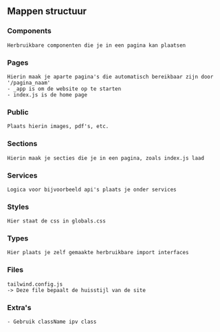 ## Mappen structuur

### Components

    Herbruikbare componenten die je in een pagina kan plaatsen

### Pages

    Hierin maak je aparte pagina's die automatisch bereikbaar zijn door '/pagina_naam'
    - _app is om de website op te starten
    - index.js is de home page

### Public

    Plaats hierin images, pdf's, etc.

### Sections

    Hierin maak je secties die je in een pagina, zoals index.js laad

### Services

    Logica voor bijvoorbeeld api's plaats je onder services

### Styles

    Hier staat de css in globals.css

### Types

    Hier plaats je zelf gemaakte herbruikbare import interfaces

### Files

    tailwind.config.js
    -> Deze file bepaalt de huisstijl van de site

### Extra's

    - Gebruik className ipv class
